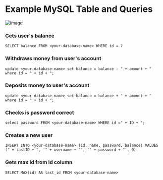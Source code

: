 # Example MySQL Table and Queries
![image](https://github.com/EnesMalik02/BankManagementSystem/assets/89933069/97eaba9c-89c3-4e79-aa0d-75b09b51a28f)


### Gets user's balance
````
SELECT balance FROM <your-database-name> WHERE id = ?
````

### Withdraws money from user's account
````
update <your-database-name> set balance = balance - " + amount + " where id = " + id + ";
````

### Deposits money to user's account
````
update <your-database-name> set balance = balance + " + amount + " where id = " + id + ";
````

### Checks is password correct
````
select password FROM <your-database-name> WHERE id =" + ID + ";
````

### Creates a new user
````
INSERT INTO <your-database-name> (id, name, password, balance) VALUES (" + lastID + ", '" + username + "', '" + password + "', 0)
````

### Gets max id from id column
````
SELECT MAX(id) AS last_id FROM <your-database-name>
````
